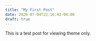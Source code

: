 ```yaml
---
title: "My First Post"
date: 2020-07-04T22:16:43-04:00
draft: true
---
```

This is a test post for viewing theme only.
